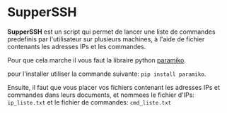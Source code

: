 # SupperSSH

**SupperSSH** est un script qui permet de lancer une liste de commandes predefinis par l'utilisateur sur plusieurs machines,
à l'aide de fichier contenants les adresses IPs et les commandes. 


Pour que cela marche il vous faut la libraire python [paramiko](https://www.paramiko.org/).

pour l'installer utiliser la commande suivante: ``pip install paramiko``.

Ensuite, il faut que vous placer vos fichiers contenant les adresses IPs et commandes dans leurs documents,
et nommees le fichier d'IPs: ``ip_liste.txt`` et le fichier de commandes: ``cmd_liste.txt``
